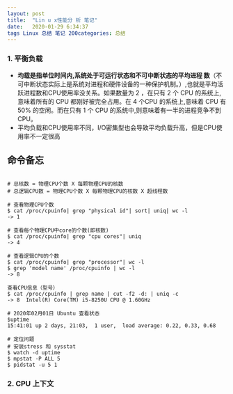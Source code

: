 ```yaml
---
layout: post
title:  "Lin u x性能分 析 笔记"
date:   2020-01-29 6:34:37
tags Linux 总结 笔记 200categories: 总结
---
```


### 1. 平衡负载

- **均载是指单位时间内,系统处于可运行状态和不可中断状态的平均进程
数**（不可中断状态实际上是系统对进程和硬件设备的一种保护机制。）,也就是平均活跃进程数和CPU使用率没关系。如果数量为 2 ，在只有 2 个 CPU 的系统上,意味着所有的 CPU 都刚好被完全占用。在 4 个CPU 的系统上,意味着 CPU 有 50% 的空闲。而在只有 1 个 CPU 的系统中,则意味着有一半的进程竞争不到 CPU。
- 平均负载和CPU使用率不同，I/O密集型也会导致平均负载升高，但是CPU使用率不一定很高

## 命令备忘

```shell

# 总核数 = 物理CPU个数 X 每颗物理CPU的核数 
# 总逻辑CPU数 = 物理CPU个数 X 每颗物理CPU的核数 X 超线程数

# 查看物理CPU个数
$ cat /proc/cpuinfo| grep "physical id"| sort| uniq| wc -l
-> 1

# 查看每个物理CPU中core的个数(即核数)
$ cat /proc/cpuinfo| grep "cpu cores"| uniq
-> 4

# 查看逻辑CPU的个数
$ cat /proc/cpuinfo| grep "processor"| wc -l  
$ grep 'model name' /proc/cpuinfo | wc -l
-> 8

查看CPU信息（型号）
$ cat /proc/cpuinfo | grep name | cut -f2 -d: | uniq -c
-> 8  Intel(R) Core(TM) i5-8250U CPU @ 1.60GHz

# 2020年02月01日 Ubuntu 查看状态
$uptime
15:41:01 up 2 days, 21:03,  1 user,  load average: 0.22, 0.33, 0.68

# 定位问题
# 安装stress 和 sysstat
$ watch -d uptime
$ mpstat -P ALL 5
$ pidstat -u 5 1

```


### 2. CPU 上下文